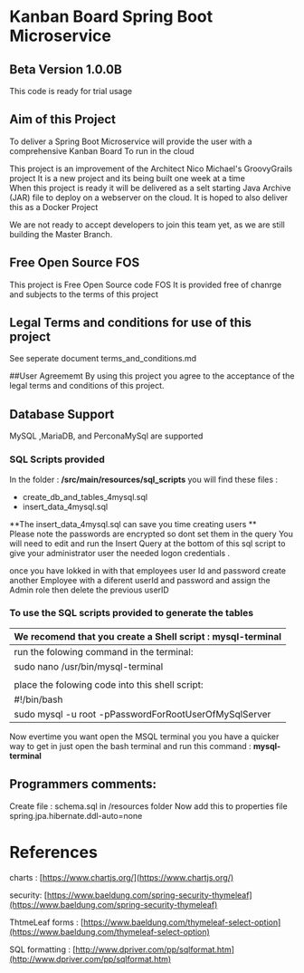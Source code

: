 # Kanban Board Spring Boot Microservice

## Beta Version 1.0.0B
This code is ready for trial usage

## Aim of this Project
To deliver a Spring Boot Microservice will provide the user with a comprehensive Kanban Board 
To run in the cloud

This project is an improvement of the Architect Nico Michael's GroovyGrails project
It is a new project and its being built one week at a time  
When this project is ready it will be delivered as a selt starting Java Archive (JAR) file 
to deploy on a webserver on the cloud. It is hoped to also deliver this as a Docker Project

We are not ready to accept developers to join this team yet, as we are still building the Master Branch.  

## Free Open Source FOS
This project is Free Open Source code FOS
It is provided free of chanrge and subjects to the terms of this project


## Legal Terms and conditions for use of this project
See seperate document terms_and_conditions.md

##User Agreememt 
By using this project you agree to the acceptance of the legal terms and conditions of this project.


## Database Support
MySQL ,MariaDB, and PerconaMySql are supported

### SQL Scripts provided
In the folder : **/src/main/resources/sql_scripts**
you will find these files : 

  * create_db_and_tables_4mysql.sql
  * insert_data_4mysql.sql

**The insert_data_4mysql.sql can save you time creating users **  
Please note the passwords are encrypted so dont set them in the query
You will need to edit and run the Insert Query at the bottom of this sql script 
to give your administrator user the needed logon credentials .




once you have lokked in with that employees user Id and password create another Employee with a diferent userId and password and assign the Admin role then delete the previous userID

### To use the SQL scripts provided to generate the tables

| We recomend that you create a Shell script : **mysql-terminal**|
|----------------------------------------------------------------|
| run the folowing command in the terminal:                      |
| sudo nano /usr/bin/mysql-terminal                              |
|                                                                |
| place the folowing code into this shell script:                |
| #!/bin/bash                                                    |
| sudo mysql -u root -pPasswordForRootUserOfMySqlServer          |


 
Now evertime you want open the MSQL terminal you you have a quicker way to get in
just open the bash terminal and run this command :
    **mysql-terminal**

## Programmers comments: 
Create file : schema.sql in /resources folder
Now add this to properties file
spring.jpa.hibernate.ddl-auto=none

# References
charts : [https://www.chartjs.org/](https://www.chartjs.org/)

security: [https://www.baeldung.com/spring-security-thymeleaf](https://www.baeldung.com/spring-security-thymeleaf)

ThtmeLeaf forms : [https://www.baeldung.com/thymeleaf-select-option](https://www.baeldung.com/thymeleaf-select-option)

SQL formatting : [http://www.dpriver.com/pp/sqlformat.htm](http://www.dpriver.com/pp/sqlformat.htm)

